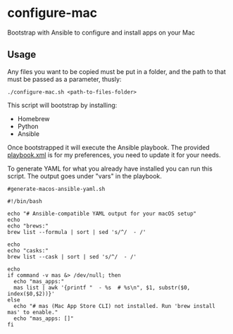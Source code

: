 # configure-mac

Bootstrap with Ansible to configure and install apps on your Mac

## Usage 

Any files you want to be copied must be put in a folder, and the path to that must be passed as a parameter, thusly:
```
./configure-mac.sh <path-to-files-folder>
```

This script will bootstrap by installing:
- Homebrew
- Python
- Ansible

Once bootstrapped it will execute the Ansible playbook.
The provided [playbook.xml](playbook.xml) is for my preferences, you need to update it for your needs.

To generate YAML for what you already have installed you can run this script. The output goes under "vars" in the playbook.

```
#generate-macos-ansible-yaml.sh

#!/bin/bash

echo "# Ansible-compatible YAML output for your macOS setup"
echo
echo "brews:"
brew list --formula | sort | sed 's/^/  - /'

echo
echo "casks:"
brew list --cask | sort | sed 's/^/  - /'

echo
if command -v mas &> /dev/null; then
  echo "mas_apps:"
  mas list | awk '{printf "  - %s  # %s\n", $1, substr($0, index($0,$2))}'
else
  echo "# mas (Mac App Store CLI) not installed. Run 'brew install mas' to enable."
  echo "mas_apps: []"
fi

```